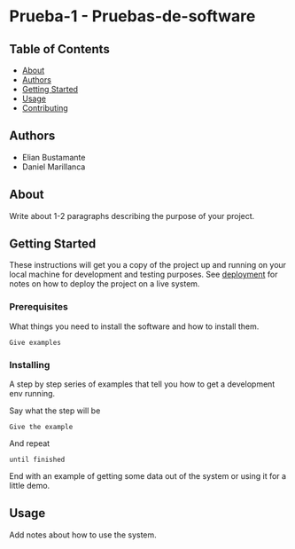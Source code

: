 # Prueba-1 - Pruebas-de-software



## Table of Contents

- [About](#about)
- [Authors](#authors)
- [Getting Started](#getting_started)
- [Usage](#usage)
- [Contributing](../CONTRIBUTING.md)

## Authors <a name = "authors"></a>

- Elian Bustamante
- Daniel Marillanca

## About <a name = "about"></a>

Write about 1-2 paragraphs describing the purpose of your project.

## Getting Started <a name = "getting_started"></a>

These instructions will get you a copy of the project up and running on your local machine for development and testing purposes. See [deployment](#deployment) for notes on how to deploy the project on a live system.

### Prerequisites

What things you need to install the software and how to install them.

```
Give examples
```

### Installing

A step by step series of examples that tell you how to get a development env running.

Say what the step will be

```
Give the example
```

And repeat

```
until finished
```

End with an example of getting some data out of the system or using it for a little demo.

## Usage <a name = "usage"></a>

Add notes about how to use the system.
